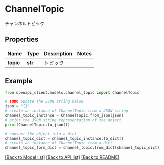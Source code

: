 # ChannelTopic

チャンネルトピック

## Properties

Name | Type | Description | Notes
------------ | ------------- | ------------- | -------------
**topic** | **str** | トピック | 

## Example

```python
from openapi_client.models.channel_topic import ChannelTopic

# TODO update the JSON string below
json = "{}"
# create an instance of ChannelTopic from a JSON string
channel_topic_instance = ChannelTopic.from_json(json)
# print the JSON string representation of the object
print(ChannelTopic.to_json())

# convert the object into a dict
channel_topic_dict = channel_topic_instance.to_dict()
# create an instance of ChannelTopic from a dict
channel_topic_form_dict = channel_topic.from_dict(channel_topic_dict)
```
[[Back to Model list]](../README.md#documentation-for-models) [[Back to API list]](../README.md#documentation-for-api-endpoints) [[Back to README]](../README.md)


